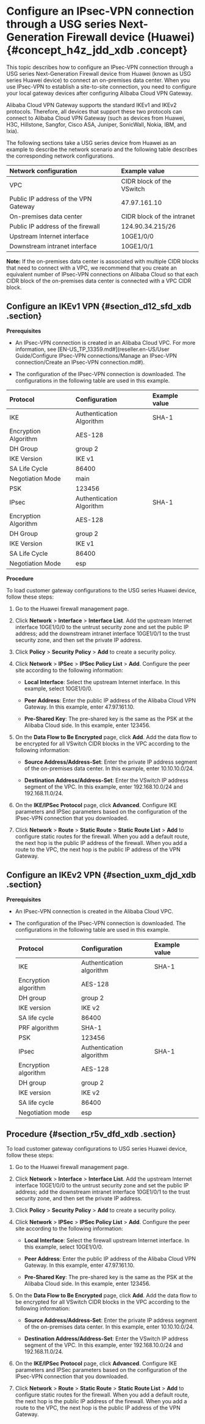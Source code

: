 # Configure an IPsec-VPN connection through a USG series Next-Generation Firewall device \(Huawei\) {#concept_h4z_jdd_xdb .concept}

This topic describes how to configure an IPsec-VPN connection through a USG series Next-Generation Firewall device from Huawei \(known as USG series Huawei device\) to connect an on-premises data center. When you use IPsec-VPN to establish a site-to-site connection, you need to configure your local gateway devices after configuring Alibaba Cloud VPN Gateway.

Alibaba Cloud VPN Gateway supports the standard IKEv1 and IKEv2 protocols. Therefore, all devices that support these two protocols can connect to Alibaba Cloud VPN Gateway \(such as devices from Huawei, H3C, Hillstone, Sangfor, Cisco ASA, Juniper, SonicWall, Nokia, IBM, and Ixia\).

The following sections take a USG series device from Huawei as an example to describe the network scenario and the following table describes the corresponding network configurations.

|Network configuration|Example value|
|:--------------------|:------------|
|VPC|CIDR block of the VSwitch|192.168.10.0/24, 192.168.11.0/24|
|Public IP address of the VPN Gateway|47.97.161.10|
|On-premises data center|CIDR block of the intranet|10.10.10.0/24|
|Public IP address of the firewall|124.90.34.215/26|
|Upstream Internet interface|10GE1/0/0|
|Downstream intranet interface|10GE1/0/1|

**Note:** If the on-premises data center is associated with multiple CIDR blocks that need to connect with a VPC, we recommend that you create an equivalent number of IPsec-VPN connections on Alibaba Cloud so that each CIDR block of the on-premises data center is connected with a VPC CIDR block.

## Configure an IKEv1 VPN {#section_d12_sfd_xdb .section}

**Prerequisites** 

-   An IPsec-VPN connection is created in an Alibaba Cloud VPC. For more information, see [EN-US\_TP\_13359.md\#](reseller.en-US/User Guide/Configure IPsec-VPN connections/Manage an IPsec-VPN connection/Create an IPsec-VPN connection.md#).

-   The configuration of the IPsec-VPN connection is downloaded. The configurations in the following table are used in this example.

|Protocol|Configuration|Example value|
|:-------|:------------|:------------|
|IKE|Authentication Algorithm|SHA-1|
|Encryption Algorithm|AES-128|
|DH Group|group 2|
|IKE Version|IKE v1|
|SA Life Cycle|86400|
|Negotiation Mode|main|
|PSK|123456|
|IPsec|Authentication Algorithm|SHA-1|
|Encryption Algorithm|AES-128|
|DH Group|group 2|
|IKE Version|IKE v1|
|SA Life Cycle|86400|
|Negotiation Mode|esp|


 **Procedure** 

To load customer gateway configurations to the USG series Huawei device, follow these steps:

1.  Go to the Huawei firewall management page.
2.  Click **Network** \> **Interface** \> **Interface List**. Add the upstream Internet interface 10GE1/0/0 to the untrust security zone and set the public IP address; add the downstream intranet interface 10GE1/0/1 to the trust security zone, and then set the private IP address.
3.  Click **Policy** \> **Security Policy** \> **Add** to create a security policy.
4.  Click **Network** \> **IPSec** \> **IPSec Policy List** \> **Add**. Configure the peer site according to the following information:
    -   **Local Interface**: Select the upstream Internet interface. In this example, select 10GE1/0/0.

    -   **Peer Address**: Enter the public IP address of the Alibaba Cloud VPN Gateway. In this example, enter 47.97.161.10.

    -   **Pre-Shared Key**: The pre-shared key is the same as the PSK at the Alibaba Cloud side. In this example, enter 123456.

5.  On the **Data Flow to Be Encrypted** page, click **Add**. Add the data flow to be encrypted for all VSwitch CIDR blocks in the VPC according to the following information:
    -   **Source Address/Address-Set**: Enter the private IP address segment of the on-premises data center. In this example, enter 10.10.10.0/24.

    -   **Destination Address/Address-Set**: Enter the VSwitch IP address segment of the VPC. In this example, enter 192.168.10.0/24 and 192.168.11.0/24.

6.  On the **IKE/IPSec Protocol** page, click **Advanced**. Configure IKE parameters and IPSec parameters based on the configuration of the IPsec-VPN connection that you downloaded.
7.  Click **Network** \> **Route** \> **Static Route** \> **Static Route List** \> **Add** to configure static routes for the firewall. When you add a default route, the next hop is the public IP address of the firewall. When you add a route to the VPC, the next hop is the public IP address of the VPN Gateway.

## Configure an IKEv2 VPN {#section_uxm_djd_xdb .section}

**Prerequisites** 

-   An IPsec-VPN connection is created in the Alibaba Cloud VPC.

-   The configuration of the IPsec-VPN connection is downloaded. The configurations in the following table are used in this example.

    |Protocol|Configuration|Example value|
    |:-------|:------------|:------------|
    |IKE|Authentication algorithm|SHA-1|
    |Encryption algorithm|AES-128|
    |DH group|group 2|
    |IKE version|IKE v2|
    |SA life cycle|86400|
    |PRF algorithm|SHA-1|
    |PSK|123456|
    |IPsec|Authentication algorithm|SHA-1|
    |Encryption algorithm|AES-128|
    |DH group|group 2|
    |IKE version|IKE v2|
    |SA life cycle|86400|
    |Negotiation mode|esp|


## Procedure {#section_r5v_dfd_xdb .section}

To load customer gateway configurations to USG series Huawei device, follow these steps:

1.  Go to the Huawei firewall management page.
2.  Click **Network** \> **Interface** \> **Interface List**. Add the upstream Internet interface 10GE1/0/0 to the untrust security zone and set the public IP address; add the downstream intranet interface 10GE1/0/1 to the trust security zone, and then set the private IP address.
3.  Click **Policy** \> **Security Policy** \> **Add** to create a security policy.
4.  Click **Network** \> **IPSec** \> **IPSec Policy List** \> **Add**. Configure the peer site according to the following information:
    -   **Local Interface**: Select the firewall upstream Internet interface. In this example, select 10GE1/0/0.

    -   **Peer Address**: Enter the public IP address of the Alibaba Cloud VPN Gateway. In this example, enter 47.97.161.10.

    -   **Pre-Shared Key**: The pre-shared key is the same as the PSK at the Alibaba Cloud side. In this example, enter 123456.

5.  On the **Data Flow to Be Encrypted** page, click **Add**. Add the data flow to be encrypted for all VSwitch CIDR blocks in the VPC according to the following information:
    -   **Source Address/Address-Set**: Enter the private IP address segment of the on-premises data center. In this example, enter 10.10.10.0/24.

    -   **Destination Address/Address-Set**: Enter the VSwitch IP address segment of the VPC. In this example, enter 192.168.10.0/24 and 192.168.11.0/24.

6.  On the **IKE/IPSec Protocol** page, click **Advanced**. Configure IKE parameters and IPSec parameters based on the configuration of the IPsec-VPN connection that you downloaded.
7.  Click **Network** \> **Route** \> **Static Route** \> **Static Route List** \> **Add** to configure static routes for the firewall. When you add a default route, the next hop is the public IP address of the firewall. When you add a route to the VPC, the next hop is the public IP address of the VPN Gateway.

